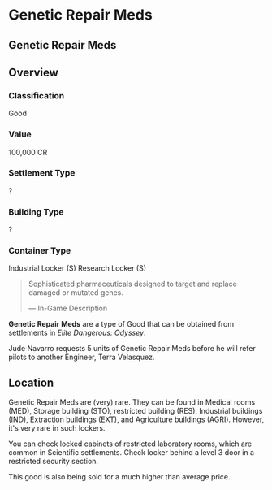 # Genetic Repair Meds
## Genetic Repair Meds

## Overview

### Classification

Good

### Value

100,000 CR

### Settlement Type

?

### Building Type

?

### Container Type

Industrial Locker (S)
Research Locker (S)

> 
> 
> Sophisticated pharmaceuticals designed to target and replace damaged or mutated genes.
> 
> 
> — In-Game Description
> 

**Genetic Repair Meds** are a type of Good that can be obtained from settlements in *Elite Dangerous: Odyssey*.

Jude Navarro requests 5 units of Genetic Repair Meds before he will refer pilots to another Engineer, Terra Velasquez.

## Location

Genetic Repair Meds are (very) rare. They can be found in Medical rooms (MED), Storage building (STO), restricted building (RES), Industrial buildings (IND), Extraction buildings (EXT), and Agriculture buildings (AGRI). However, it's very rare in such lockers.

You can check locked cabinets of restricted laboratory rooms, which are common in Scientific settlements. Check locker behind a level 3 door in a restricted security section.

This good is also being sold for a much higher than average price.